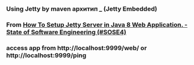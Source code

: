 ### Using Jetty by     maven архитип     _     (Jetty Embedded)

### From [How To Setup Jetty Server in Java 8 Web      Application. - State of Software Engineering (#SOSE4)](https://www.youtube.com/watch?v=rBcwbsEFcVI)

### access app from http://localhost:9999/web/ or http://localhost:9999/ping